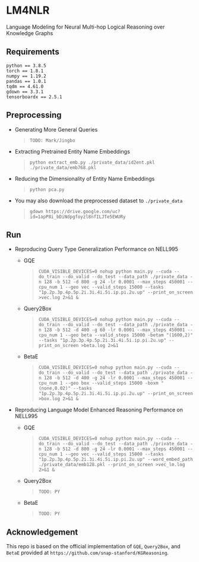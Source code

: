# LM4NLR
Language Modeling for Neural Multi-hop Logical Reasoning over Knowledge Graphs


## Requirements
    python == 3.8.5
    torch == 1.8.1
    numpy == 1.19.2
    pandas == 1.0.1
    tqdm == 4.61.0
    gdown == 3.3.1
    tensorboardx == 2.5.1


## Preprocessing

- Generating More General Queries
    > `TODO: Mark/Jingbo`

- Extracting Pretrained Entity Name Embeddings
    > `python extract_emb.py ./private_data/id2ent.pkl ./private_data/emb768.pkl`

- Reducing the Dimensionality of Entity Name Embeddings
    > `python pca.py`

- You may also download the preprocessed dataset to `./private_data`
    > `gdown https://drive.google.com/uc?id=1apP8i_bDiNdpgfoyzl8nfILJTe5EWURy`

## Run

- Reproducing Query Type Generalization Performance on NELL995 
    * GQE
        > `CUDA_VISIBLE_DEVICES=0 nohup python main.py --cuda --do_train --do_valid --do_test --data_path ./private_data -n 128 -b 512 -d 800 -g 24 -lr 0.0001 --max_steps 450001 --cpu_num 1 --geo vec --valid_steps 15000 --tasks "1p.2p.3p.4p.5p.2i.3i.4i.5i.ip.pi.2u.up" --print_on_screen >vec.log 2>&1 &`

    * Query2Box
        > `CUDA_VISIBLE_DEVICES=0 nohup python main.py --cuda --do_train --do_valid --do_test --data_path ./private_data -n 128 -b 512 -d 400 -g 60 -lr 0.0001 --max_steps 450001 --cpu_num 1 --geo beta --valid_steps 15000 -betam "(1600,2)" --tasks "1p.2p.3p.4p.5p.2i.3i.4i.5i.ip.pi.2u.up" --print_on_screen >beta.log 2>&1`
    
    * BetaE
        > `CUDA_VISIBLE_DEVICES=0 nohup python main.py --cuda --do_train --do_valid --do_test --data_path ./private_data -n 128 -b 512 -d 400 -g 24 -lr 0.0001 --max_steps 450001 --cpu_num 1 --geo box --valid_steps 15000 -boxm "(none,0.02)" --tasks "1p.2p.3p.4p.5p.2i.3i.4i.5i.ip.pi.2u.up" --print_on_screen >box.log 2>&1 &`

- Reproducing Language Model Enhanced Reasoning Performance on NELL995 
    * GQE
        > `CUDA_VISIBLE_DEVICES=0 nohup python main.py --cuda --do_train --do_valid --do_test --data_path ./private_data -n 128 -b 512 -d 800 -g 24 -lr 0.0001 --max_steps 450001 --cpu_num 1 --geo vec --valid_steps 15000 --tasks "1p.2p.3p.4p.5p.2i.3i.4i.5i.ip.pi.2u.up" --word_embed_path ./private_data/emb128.pkl --print_on_screen >vec_lm.log 2>&1 &`
    
    * Query2Box
        > `TODO: PY`

    * BetaE
        > `TODO: PY`


## Acknowledgement
This repo is based on the official implementation of `GQE`, `Query2Box`, and `BetaE` provided at `https://github.com/snap-stanford/KGReasoning`.